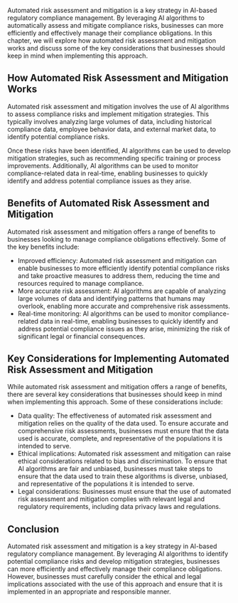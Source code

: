 
Automated risk assessment and mitigation is a key strategy in AI-based regulatory compliance management. By leveraging AI algorithms to automatically assess and mitigate compliance risks, businesses can more efficiently and effectively manage their compliance obligations. In this chapter, we will explore how automated risk assessment and mitigation works and discuss some of the key considerations that businesses should keep in mind when implementing this approach.

How Automated Risk Assessment and Mitigation Works
--------------------------------------------------

Automated risk assessment and mitigation involves the use of AI algorithms to assess compliance risks and implement mitigation strategies. This typically involves analyzing large volumes of data, including historical compliance data, employee behavior data, and external market data, to identify potential compliance risks.

Once these risks have been identified, AI algorithms can be used to develop mitigation strategies, such as recommending specific training or process improvements. Additionally, AI algorithms can be used to monitor compliance-related data in real-time, enabling businesses to quickly identify and address potential compliance issues as they arise.

Benefits of Automated Risk Assessment and Mitigation
----------------------------------------------------

Automated risk assessment and mitigation offers a range of benefits to businesses looking to manage compliance obligations effectively. Some of the key benefits include:

* Improved efficiency: Automated risk assessment and mitigation can enable businesses to more efficiently identify potential compliance risks and take proactive measures to address them, reducing the time and resources required to manage compliance.
* More accurate risk assessment: AI algorithms are capable of analyzing large volumes of data and identifying patterns that humans may overlook, enabling more accurate and comprehensive risk assessments.
* Real-time monitoring: AI algorithms can be used to monitor compliance-related data in real-time, enabling businesses to quickly identify and address potential compliance issues as they arise, minimizing the risk of significant legal or financial consequences.

Key Considerations for Implementing Automated Risk Assessment and Mitigation
----------------------------------------------------------------------------

While automated risk assessment and mitigation offers a range of benefits, there are several key considerations that businesses should keep in mind when implementing this approach. Some of these considerations include:

* Data quality: The effectiveness of automated risk assessment and mitigation relies on the quality of the data used. To ensure accurate and comprehensive risk assessments, businesses must ensure that the data used is accurate, complete, and representative of the populations it is intended to serve.
* Ethical implications: Automated risk assessment and mitigation can raise ethical considerations related to bias and discrimination. To ensure that AI algorithms are fair and unbiased, businesses must take steps to ensure that the data used to train these algorithms is diverse, unbiased, and representative of the populations it is intended to serve.
* Legal considerations: Businesses must ensure that the use of automated risk assessment and mitigation complies with relevant legal and regulatory requirements, including data privacy laws and regulations.

Conclusion
----------

Automated risk assessment and mitigation is a key strategy in AI-based regulatory compliance management. By leveraging AI algorithms to identify potential compliance risks and develop mitigation strategies, businesses can more efficiently and effectively manage their compliance obligations. However, businesses must carefully consider the ethical and legal implications associated with the use of this approach and ensure that it is implemented in an appropriate and responsible manner.
